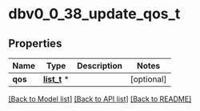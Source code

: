 # dbv0_0_38_update_qos_t

## Properties
Name | Type | Description | Notes
------------ | ------------- | ------------- | -------------
**qos** | [**list_t**](dbv0_0_38_qos.md) \* |  | [optional] 

[[Back to Model list]](../README.md#documentation-for-models) [[Back to API list]](../README.md#documentation-for-api-endpoints) [[Back to README]](../README.md)


